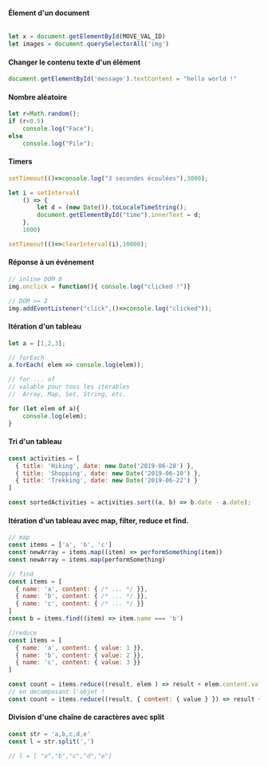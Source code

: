 #### Élement d'un document

```js

let x = document.getElementById(MOVE_VAL_ID)
let images = document.querySelectorAll('img')
```

#### Changer le contenu texte d'un élément
```js
document.getElementById('message').textContent = "hello world !"
```

#### Nombre aléatoire

```js
let r=Math.random();
if (r<0.5) 
	console.log("Face");
else
	console.log("Pile");
```
#### Timers

```js
setTimeout(()=>console.log("3 secondes écoulées"),3000);

let i = setInterval(
	() => { 
		let d = (new Date()).toLocaleTimeString();
		document.getElementById("time").innerText = d;
	},
	1000)

setTimeout(()=>clearInterval(i),10000);
```

#### Réponse à un événement
```js
// inline DOM 0
img.onclick = function(){ console.log("clicked !")}

// DOM >= 2
img.addEventListener("click",()=>console.log("clicked"));

```


#### Itération d'un tableau

```js
let a = [1,2,3];

// forEach
a.forEach( elem => console.log(elem));

// for ... of 
// valable pour tous les itérables
//  Array, Map, Set, String, etc.

for (let elem of a){
	console.log(elem);
}
```


#### Tri d'un tableau

```js
const activities = [
  { title: 'Hiking', date: new Date('2019-06-28') },
  { title: 'Shopping', date: new Date('2019-06-10') },
  { title: 'Trekking', date: new Date('2019-06-22') }
]

const sortedActivities = activities.sort((a, b) => b.date - a.date);

```

#### Itération d'un tableau avec  map, filter, reduce et find.

```js
// map
const items = ['a', 'b', 'c']
const newArray = items.map((item) => performSomething(item))
const newArray = items.map(performSomething)

// find
const items = [
  { name: 'a', content: { /* ... */ }},
  { name: 'b', content: { /* ... */ }},
  { name: 'c', content: { /* ... */ }}
]
const b = items.find((item) => item.name === 'b')

//reduce
const items = [
  { name: 'a', content: { value: 1 }},
  { name: 'b', content: { value: 2 }},
  { name: 'c', content: { value: 3 }}
]

const count = items.reduce((result, elem ) => result + elem.content.value, 0)
// en decomposant l'objet !
const count = items.reduce((result, { content: { value } }) => result + value, 0)

```

#### Division d'une chaîne de caractères avec split
```js
const str = 'a,b,c,d,e'
const l = str.split(',')

// l = [ "a","b","c","d","e"]
```
